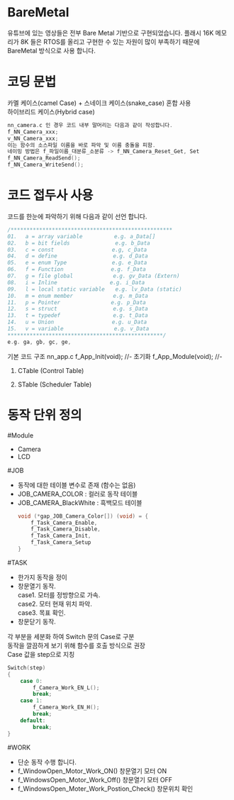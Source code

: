 # BareMetal
유튜브에 있는 영상들은 전부 Bare Metal 기반으로 구현되었습니다.
플래시 16K 메모리가 8K 들은 RTOS를 올리고 구현한 수 있는 자원이
많이 부족하기 때문에 BareMetal 방식으로 사용 합니다.

# 코딩 문법 
카멜 케이스(camel Case) + 스네이크 케이스(snake_case) 혼합 사용  
하이브리드 케이스(Hybrid case)  
```c
nn_camera.c 인 경우 코드 내부 말머리는 다음과 같이 작성합니다.
f_NN_Camera_xxx;
v_NN_Camera_xxx;
이는 함수의 소스파일 이름을 바로 파악 및 이름 충돌을 피함.
네이밍 방법은 f_파일이름_대분류_소분류 -> f_NN_Camera_Reset_Get, Set
f_NN_Camera_ReadSend();
f_NN_Camera_WriteSend();
```
# 코드 접두사 사용 
코드를 한눈에 파악하기 위해 다음과 같이 선언 합니다. 
```c
/***************************************************
01.　 a = array variable　　　　　　e.g. a_Data[]
02.　 b = bit fields　　　　　　　　 e.g. b_Data
03.　 c = const　　　　　　　　　　　e.g, c_Data
04.　 d = define　　　　　　　　　　 e.g. d_Data
05.　 e = enum Type　　　　　　　　 e.g. e_Data
06.　 f = Function　　　　　　　　　e.g. f_Data
07.　 g = file global　　　　　　　 e.g. gv_Data (Extern)
08.　 i = Inline　　　　　　　　　　e.g. i_Data
09.　 l = local static variable　　e.g. lv_Data (static)
10.　 m = enum member　　　　　　 　e.g. m_Data
11.　 p = Pointer　　　　　　　　 　e.g. p_Data 
12.　 s = struct　　　　　　　　　　 e.g. s_Data 
13.　 t = typedef　　　　　　　　　　e.g. t_Data 
14.　 u = Union　　　　　　　　　　　e.g. u_Data 
15.　 v = variable　　　　　　　　　 e.g. v_Data 
*************************************************/
e.g. ga, gb, gc, ge, 

```
기본 코드 구조
nn_app.c
f_App_Init(void);    //- 초기화
f_App_Module(void);  //- 


1. CTable (Control Table)

2. STable (Scheduler Table)

# 동작 단위 정의   
#Module    
- Camera   
- LCD  
  
#JOB  
  - 동작에 대한 테이블 변수로 존재 (함수는 없음)  
  - JOB_CAMERA_COLOR : 컬러로 동작 테이블  
  - JOB_CAMERA_BlackWhite : 흑백모드 테이블  
    ```c  
    void (*gap_JOB_Camera_Color[]) (void) = {  
        f_Task_Camera_Enable,  
        f_Task_Camera_Disable,  
        f_Task_Camera_Init,  
        f_Task_Camera_Setup  
    }
    ```    
#TASK  
  - 한가지 동작을 정이  
  - 창문열기 동작.  
    case1. 모터를 정방향으로 가속.  
    case2. 모터 현재 위치 파악.  
    case3. 목표 확인.  
  - 창문닫기 동작.
  
  각 부분을 세분화 하여 Switch 문의 Case로 구분  
  동작을 깔끔하게 보기 위해 함수를 호출 방식으로 권장  
  Case 값을 step으로 지칭  
  ```c  
  Switch(step)  
  {  
      case 0:  
          f_Camera_Work_EN_L();   
          break;   
      case 1:  
          f_Camera_Work_EN_H();  
          break;  
      default:   
          break;   
  }  
  ```
#WORK  
  - 단순 동작 수행 합니다.  
  - f_WindowOpen_Motor_Work_ON() 창문열기 모터 ON  
  - f_WindowsOpen_Motor_Work_Off() 창문열기 모터 OFF  
  - f_WindowsOpen_Moter_Work_Postion_Check() 창문위치 확인
    
  
    
